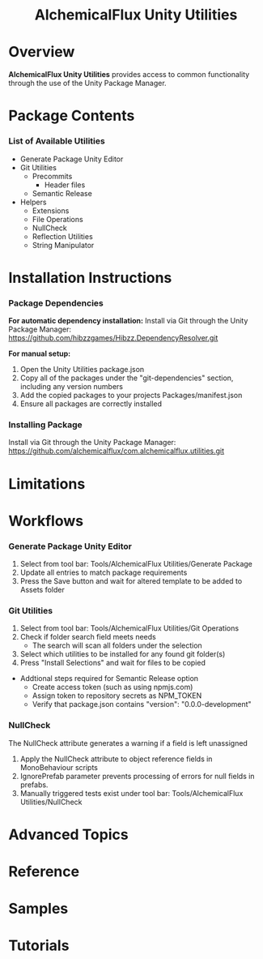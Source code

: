 <h1 align="center" style="border-bottom: none;">AlchemicalFlux Unity Utilities</h1>

# Overview

**AlchemicalFlux Unity Utilities** provides access to common functionality through the use of the Unity Package Manager.

# Package Contents

### List of Available Utilities
- Generate Package Unity Editor
- Git Utilities
  * Precommits
    + Header files
  * Semantic Release
- Helpers
  * Extensions
  * File Operations
  * NullCheck
  * Reflection Utilities
  * String Manipulator
  
# Installation Instructions

### Package Dependencies
**For automatic dependency installation:**
Install via Git through the Unity Package Manager:  
https://github.com/hibzzgames/Hibzz.DependencyResolver.git  

**For manual setup:**
1) Open the Unity Utilities package.json  
2) Copy all of the packages under the "git-dependencies" section, including any version numbers  
3) Add the copied packages to your projects Packages/manifest.json  
4) Ensure all packages are correctly installed

### Installing Package
Install via Git through the Unity Package Manager:  
https://github.com/alchemicalflux/com.alchemicalflux.utilities.git  

# Limitations

# Workflows

### Generate Package Unity Editor
1) Select from tool bar: Tools/AlchemicalFlux Utilities/Generate Package  
2) Update all entries to match package requirements  
3) Press the Save button and wait for altered template to be added to Assets folder  

### Git Utilities
1) Select from tool bar: Tools/AlchemicalFlux Utilities/Git Operations  
2) Check if folder search field meets needs  
    - The search will scan all folders under the selection  
3) Select which utilities to be installed for any found git folder(s)  
4) Press "Install Selections" and wait for files to be copied  
- Addtional steps required for Semantic Release option  
  + Create access token (such as using npmjs.com)
  + Assign token to repository secrets as NPM_TOKEN
  + Verify that package.json contains "version": "0.0.0-development"

### NullCheck
The NullCheck attribute generates a warning if a field is left unassigned
1) Apply the NullCheck attribute to object reference fields in MonoBehaviour scripts
2) IgnorePrefab parameter prevents processing of errors for null fields in prefabs.
3) Manually triggered tests exist under tool bar: Tools/AlchemicalFlux Utilities/NullCheck

# Advanced Topics

# Reference

# Samples

# Tutorials
